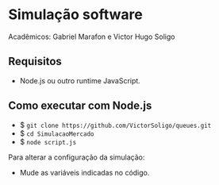 # Simulação software 

Acadêmicos: Gabriel Marafon e Victor Hugo Soligo

## Requisitos

- Node.js ou outro runtime JavaScript.

## Como executar com Node.js

- $ `git clone https://github.com/VictorSoligo/queues.git`
- $ `cd SimulacaoMercado`
- $ `node script.js`

Para alterar a configuração da simulação:

- Mude as variáveis indicadas no código.
